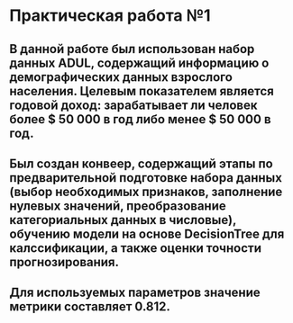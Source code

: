 # Практическая работа №1
## В данной работе был использован набор данных ADUL, содержащий информацию о демографических данных взрослого населения. Целевым показателем является годовой доход: зарабатывает ли человек более $ 50 000 в год либо менее $ 50 000 в год.
## Был создан конвеер, содержащий этапы по предварительной подготовке набора данных (выбор необходимых признаков, заполнение нулевых значений, преобразование категориальных данных в числовые), обучению модели на основе DecisionTree для калссификации, а также оценки точности прогнозирования.
## Для используемых параметров значение метрики составляет 0.812.
